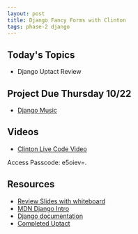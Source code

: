 ```yaml
---
layout: post
title: Django Fancy Forms with Clinton
tags: phase-2 django
---
```


## Today's Topics
- Django Uptact Review


## Project Due Thursday 10/22

- [Django Music](https://classroom.google.com/c/MTQzODg3MTY4MzI3/a/MTk4MzEyNzM4OTUy/details)

## Videos

* [Clinton Live Code Video](https://us02web.zoom.us/rec/share/Iqv5lYNJeN27zymY0c3qQYoA88aJNorJudwVaiyCHGYpuJmJs1JeTMRoVMshmLTS.dTHCzHIogxIx3S4p)

Access Passcode: e5oiev=.



## Resources
* [Review Slides with whiteboard](https://docs.google.com/presentation/d/18bqtCMiBm1TAVfjtCBGhI4UEqvox58h3QhRpzLmBPkA/edit?usp=sharing)
* [MDN Django Intro](https://developer.mozilla.org/en-US/docs/Learn/Server-side/Django)
* [Django documentation](https://docs.djangoproject.com/en/3.0/)
* [Completed Uptact](https://github.com/momentum-morehouse/django-uptact-rlconley-1)

